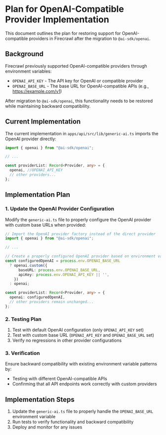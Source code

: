 # Plan for OpenAI-Compatible Provider Implementation

This document outlines the plan for restoring support for OpenAI-compatible providers in Firecrawl after the migration to `@ai-sdk/openai`.

## Background

Firecrawl previously supported OpenAI-compatible providers through environment variables:
- `OPENAI_API_KEY` - The API key for OpenAI or compatible provider
- `OPENAI_BASE_URL` - The base URL for OpenAI-compatible APIs (e.g., https://example.com/v1)

After migration to `@ai-sdk/openai`, this functionality needs to be restored while maintaining backward compatibility.

## Current Implementation

The current implementation in `apps/api/src/lib/generic-ai.ts` imports the OpenAI provider directly:

```typescript
import { openai } from "@ai-sdk/openai";

// ...

const providerList: Record<Provider, any> = {
  openai, //OPENAI_API_KEY
  // other providers...
};
```

## Implementation Plan

### 1. Update the OpenAI Provider Configuration

Modify the `generic-ai.ts` file to properly configure the OpenAI provider with custom base URLs when provided:

```typescript
// Import the OpenAI provider factory instead of the direct provider
import { openai } from "@ai-sdk/openai";

// ...

// Create a properly configured OpenAI provider based on environment variables
const configuredOpenAI = process.env.OPENAI_BASE_URL 
  ? openai.custom({
      baseURL: process.env.OPENAI_BASE_URL,
      apiKey: process.env.OPENAI_API_KEY || '',
    })
  : openai;

const providerList: Record<Provider, any> = {
  openai: configuredOpenAI,
  // other providers remain unchanged...
};
```

### 2. Testing Plan

1. Test with default OpenAI configuration (only `OPENAI_API_KEY` set)
2. Test with custom base URL (`OPENAI_API_KEY` and `OPENAI_BASE_URL` set)
3. Verify no regressions in other provider configurations

### 3. Verification

Ensure backward compatibility with existing environment variable patterns by:
- Testing with different OpenAI-compatible APIs
- Confirming that all API endpoints work correctly with custom providers

## Implementation Steps

1. Update the `generic-ai.ts` file to properly handle the `OPENAI_BASE_URL` environment variable
2. Run tests to verify functionality and backward compatibility
3. Deploy and monitor for any issues